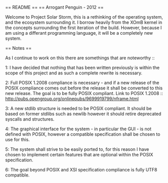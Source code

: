 == README ==
== Arrogant Penguin - 2012 ==

Welcome to Project Solar Storm, this is a rethinking of the operating
system, and the ecosystem surrounding it.  I borrow heavily from the
XOmB kernel in the concepts surrounding the first iteration of the
build.  However, because I am using a differant programming language,
it will be a completely new system.

== Notes ==

As I continue to work on this there are somethings that are
noteworthy ::

1: I have decided that nothing that has been written previously is
within the scope of this project and as such a complete rewrite is
necessary.

2: Full POSIX 1.2008 compliance is necessary - and if a new release
of the POSIX compliance comes out before the release it shall be
converted to this new release.  The goal is to be fully POSIX
compliant. Link to POSIX 1.2008 ::
<http://pubs.opengroup.org/onlinepubs/9699919799/nframe.html>

3: A new stdlib structure is needed to be POSIX compliant.  It should
be based on former stdlibs such as newlib however it should retire
deprecated syscalls and structures.

4: The graphical interface for the system - in particular the GUI -
is not defined with POSIX, however a compatible specification shall
be chosen to use for this.

5: The system shall strive to be easily ported to, for this reason I
have chosen to implement certain features that are optional within
the POSIX specification.

6: The goal beyond POSIX and XSI specification compliance is fully
UTF8 compatible.
